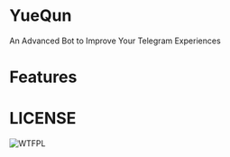 # YueQun


An Advanced Bot to Improve Your Telegram Experiences

# Features




# LICENSE

![WTFPL](http://www.wtfpl.net/wp-content/uploads/2012/12/wtfpl-badge-4.png)
